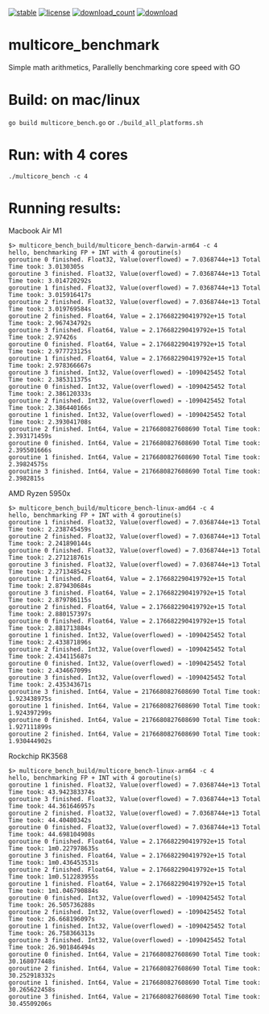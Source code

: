 [![stable](https://img.shields.io/badge/stable-stable-green.svg)](https://github.com/c2h2/multicore_benchmark/) 
[![license](https://img.shields.io/github/license/c2h2/multicore_benchmark.svg?style=plastic)]() 
[![download_count](https://img.shields.io/github/downloads/c2h2/multicore_benchmark/total.svg?style=plastic)](https://github.com/c2h2/multicore_benchmark/releases) 
[![download](https://img.shields.io/github/release/c2h2/multicore_benchmark.svg?style=plastic)](https://github.com/c2h2/multicore_benchmark/releases)

# multicore_benchmark
Simple math arithmetics, Parallelly benchmarking core speed with GO 


# Build: on mac/linux
```go build multicore_bench.go``` or ```./build_all_platforms.sh ```

# Run: with 4 cores
```./multicore_bench -c 4```
 
# Running results:

Macbook Air M1
```
$> multicore_bench_build/multicore_bench-darwin-arm64 -c 4
hello, benchmarking FP + INT with 4 goroutine(s)
goroutine 0 finished. Float32, Value(overflowed) = 7.0368744e+13 Total Time took: 3.0130305s
goroutine 3 finished. Float32, Value(overflowed) = 7.0368744e+13 Total Time took: 3.014720292s
goroutine 1 finished. Float32, Value(overflowed) = 7.0368744e+13 Total Time took: 3.015916417s
goroutine 2 finished. Float32, Value(overflowed) = 7.0368744e+13 Total Time took: 3.019769584s
goroutine 2 finished. Float64, Value = 2.176682290419792e+15 Total Time took: 2.967434792s
goroutine 3 finished. Float64, Value = 2.176682290419792e+15 Total Time took: 2.97426s
goroutine 0 finished. Float64, Value = 2.176682290419792e+15 Total Time took: 2.977723125s
goroutine 1 finished. Float64, Value = 2.176682290419792e+15 Total Time took: 2.978366667s
goroutine 3 finished. Int32, Value(overflowed) = -1090425452 Total Time took: 2.385311375s
goroutine 0 finished. Int32, Value(overflowed) = -1090425452 Total Time took: 2.386120333s
goroutine 2 finished. Int32, Value(overflowed) = -1090425452 Total Time took: 2.386440166s
goroutine 1 finished. Int32, Value(overflowed) = -1090425452 Total Time took: 2.393041708s
goroutine 2 finished. Int64, Value = 2176680827608690 Total Time took: 2.393171459s
goroutine 0 finished. Int64, Value = 2176680827608690 Total Time took: 2.395501666s
goroutine 1 finished. Int64, Value = 2176680827608690 Total Time took: 2.39824575s
goroutine 3 finished. Int64, Value = 2176680827608690 Total Time took: 2.3982815s
 ```
 
AMD Ryzen 5950x
 ```
$> multicore_bench_build/multicore_bench-linux-amd64 -c 4
hello, benchmarking FP + INT with 4 goroutine(s)
goroutine 1 finished. Float32, Value(overflowed) = 7.0368744e+13 Total Time took: 2.238745459s
goroutine 2 finished. Float32, Value(overflowed) = 7.0368744e+13 Total Time took: 2.241890144s
goroutine 0 finished. Float32, Value(overflowed) = 7.0368744e+13 Total Time took: 2.271218761s
goroutine 3 finished. Float32, Value(overflowed) = 7.0368744e+13 Total Time took: 2.271348542s
goroutine 1 finished. Float64, Value = 2.176682290419792e+15 Total Time took: 2.879430684s
goroutine 3 finished. Float64, Value = 2.176682290419792e+15 Total Time took: 2.879786115s
goroutine 2 finished. Float64, Value = 2.176682290419792e+15 Total Time took: 2.880157397s
goroutine 0 finished. Float64, Value = 2.176682290419792e+15 Total Time took: 2.881713884s
goroutine 1 finished. Int32, Value(overflowed) = -1090425452 Total Time took: 2.433871896s
goroutine 2 finished. Int32, Value(overflowed) = -1090425452 Total Time took: 2.434115687s
goroutine 0 finished. Int32, Value(overflowed) = -1090425452 Total Time took: 2.434667099s
goroutine 3 finished. Int32, Value(overflowed) = -1090425452 Total Time took: 2.435343671s
goroutine 3 finished. Int64, Value = 2176680827608690 Total Time took: 1.923438975s
goroutine 1 finished. Int64, Value = 2176680827608690 Total Time took: 1.924397299s
goroutine 0 finished. Int64, Value = 2176680827608690 Total Time took: 1.927111899s
goroutine 2 finished. Int64, Value = 2176680827608690 Total Time took: 1.930444902s
```

Rockchip RK3568
```
$> multicore_bench_build/multicore_bench-linux-arm64 -c 4
hello, benchmarking FP + INT with 4 goroutine(s)
goroutine 1 finished. Float32, Value(overflowed) = 7.0368744e+13 Total Time took: 43.942383374s
goroutine 3 finished. Float32, Value(overflowed) = 7.0368744e+13 Total Time took: 44.361646957s
goroutine 2 finished. Float32, Value(overflowed) = 7.0368744e+13 Total Time took: 44.40480342s
goroutine 0 finished. Float32, Value(overflowed) = 7.0368744e+13 Total Time took: 44.698104908s
goroutine 0 finished. Float64, Value = 2.176682290419792e+15 Total Time took: 1m0.227978635s
goroutine 3 finished. Float64, Value = 2.176682290419792e+15 Total Time took: 1m0.436453531s
goroutine 2 finished. Float64, Value = 2.176682290419792e+15 Total Time took: 1m0.512283955s
goroutine 1 finished. Float64, Value = 2.176682290419792e+15 Total Time took: 1m1.046790884s
goroutine 0 finished. Int32, Value(overflowed) = -1090425452 Total Time took: 26.505736288s
goroutine 2 finished. Int32, Value(overflowed) = -1090425452 Total Time took: 26.668196097s
goroutine 1 finished. Int32, Value(overflowed) = -1090425452 Total Time took: 26.758366313s
goroutine 3 finished. Int32, Value(overflowed) = -1090425452 Total Time took: 26.901846494s
goroutine 0 finished. Int64, Value = 2176680827608690 Total Time took: 30.168077448s
goroutine 2 finished. Int64, Value = 2176680827608690 Total Time took: 30.252918332s
goroutine 1 finished. Int64, Value = 2176680827608690 Total Time took: 30.265622458s
goroutine 3 finished. Int64, Value = 2176680827608690 Total Time took: 30.45509206s
```
